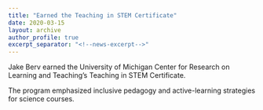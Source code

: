 ```yaml
---
title: "Earned the Teaching in STEM Certificate"
date: 2020-03-15
layout: archive
author_profile: true
excerpt_separator: "<!--news-excerpt-->"
---
```

Jake Berv earned the University of Michigan Center for Research on Learning and Teaching’s Teaching in STEM Certificate.

<!--news-excerpt-->
The program emphasized inclusive pedagogy and active-learning strategies for science courses.
